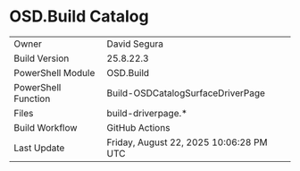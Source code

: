 ﻿# OSD.Build Catalog

| | |
|-|-|
| Owner | David Segura |
| Build Version | 25.8.22.3 |
| PowerShell Module | OSD.Build |
| PowerShell Function | Build-OSDCatalogSurfaceDriverPage |
| Files | build-driverpage.* |
| Build Workflow | GitHub Actions |
| Last Update | Friday, August 22, 2025 10:06:28 PM UTC |
